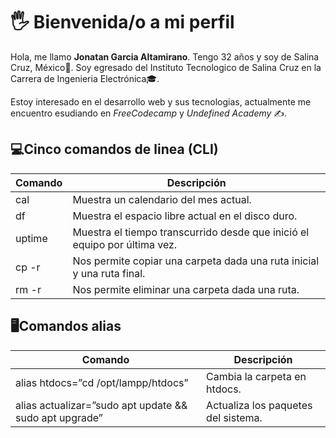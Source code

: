# 🖐 Bienvenida/o a mi perfil

 Hola, me llamo **Jonatan Garcia Altamirano**. Tengo 32 años y soy de Salina Cruz, México🌮. Soy egresado del Instituto Tecnologico de Salina Cruz en la Carrera de Ingenieria Electrónica🎓. 
 
 Estoy interesado en el desarrollo web y sus tecnologias, actualmente me encuentro esudiando en *FreeCodecamp* y *Undefined Academy* ✍.

## 💻Cinco comandos de linea (CLI)

|Comando|Descripción|
|-------|-----------|
|cal|Muestra un calendario del mes actual.|
|df|Muestra el espacio libre actual en el disco duro.|
|uptime|Muestra el tiempo transcurrido desde que inició el equipo por última vez.|
|cp -r|Nos permite copiar una carpeta dada una ruta inicial y una ruta final.
|rm -r| Nos permite eliminar una carpeta dada una ruta.|

## 🖥Comandos alias
|Comando|Descripción|
|-------|-----------|
|alias htdocs=”cd /opt/lampp/htdocs”|Cambia la carpeta en htdocs.|
|alias actualizar=”sudo apt update && sudo apt upgrade”|Actualiza los paquetes del sistema.
